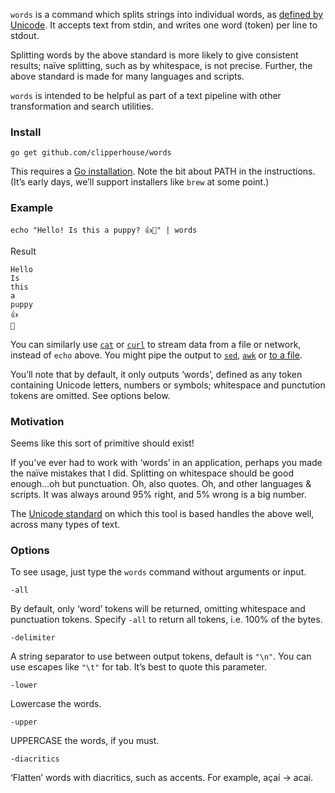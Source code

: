 `words` is a command which splits strings into individual words, as [defined by Unicode](https://unicode.org/reports/tr29/). It accepts text from stdin, and writes one word (token) per line to stdout.

Splitting words by the above standard is more likely to give consistent results; naïve splitting, such as by whitespace, is not precise. Further, the above standard is made for many languages and scripts.

`words` is intended to be helpful as part of a text pipeline with other transformation and search utilities.

### Install

```
go get github.com/clipperhouse/words
```

This requires a [Go installation](https://go.dev/doc/install). Note the bit about PATH in the instructions. (It’s early days, we’ll support installers like `brew` at some point.)

### Example

```
echo "Hello! Is this a puppy? 👍🐶" | words
```

Result

```
Hello
Is
this
a
puppy
👍
🐶
```

You can similarly use [`cat`](https://en.wikipedia.org/wiki/Cat_(Unix)) or [`curl`](https://curl.se/docs/manual.html) to stream data from a file or network, instead of `echo` above. You might pipe the output to [`sed`](https://www.gnu.org/software/sed/manual/sed.html), [`awk`](https://en.wikipedia.org/wiki/AWK) or [to a file](https://askubuntu.com/questions/420981/how-do-i-save-terminal-output-to-a-file).

You’ll note that by default, it only outputs ‘words’, defined as any token containing Unicode letters, numbers or symbols; whitespace and punctution tokens are omitted. See options below.

### Motivation

Seems like this sort of primitive should exist!

If you’ve ever had to work with ‘words’ in an application, perhaps you made the naïve mistakes that I did. Splitting on whitespace should be good enough...oh but punctuation. Oh, also quotes. Oh, and other languages & scripts. It was always around 95% right, and 5% wrong is a big number.

The [Unicode standard](https://unicode.org/reports/tr29/) on which this tool is based handles the above well, across many types of text.

### Options

To see usage, just type the `words` command without arguments or input.

`-all`

By default, only ‘word’ tokens will be returned, omitting whitespace and punctuation tokens. Specify `-all` to return all tokens, i.e. 100% of the bytes.

`-delimiter`

A string separator to use between output tokens, default is `"\n"`. You can use escapes like `"\t"` for tab. It’s best to quote this parameter.

`-lower`

Lowercase the words.

`-upper`

UPPERCASE the words, if you must.

`-diacritics`

‘Flatten’ words with diacritics, such as accents. For example, açaí → acai.



